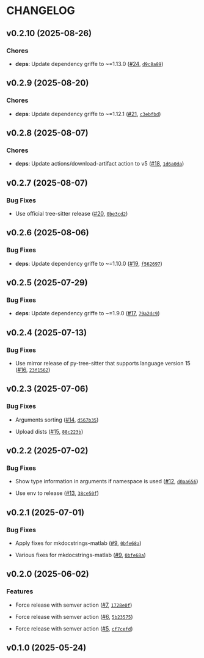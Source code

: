 # CHANGELOG


## v0.2.10 (2025-08-26)

### Chores

- **deps**: Update dependency griffe to ~=1.13.0
  ([#24](https://github.com/watermarkhu/maxx/pull/24),
  [`d9c8a89`](https://github.com/watermarkhu/maxx/commit/d9c8a895a7c6d5105207f124aec10e54ee1a5d07))


## v0.2.9 (2025-08-20)

### Chores

- **deps**: Update dependency griffe to ~=1.12.1
  ([#21](https://github.com/watermarkhu/maxx/pull/21),
  [`c3ebfbd`](https://github.com/watermarkhu/maxx/commit/c3ebfbda07d4ff9602524811d4354cb29d834dd0))


## v0.2.8 (2025-08-07)

### Chores

- **deps**: Update actions/download-artifact action to v5
  ([#18](https://github.com/watermarkhu/maxx/pull/18),
  [`1d6a0da`](https://github.com/watermarkhu/maxx/commit/1d6a0da2e0f864b3306e9437e018403804e29c75))


## v0.2.7 (2025-08-07)

### Bug Fixes

- Use official tree-sitter release ([#20](https://github.com/watermarkhu/maxx/pull/20),
  [`0be3cd2`](https://github.com/watermarkhu/maxx/commit/0be3cd2bd5d57fdb37faffb2ec8d29b8ce9e8329))


## v0.2.6 (2025-08-06)

### Bug Fixes

- **deps**: Update dependency griffe to ~=1.10.0
  ([#19](https://github.com/watermarkhu/maxx/pull/19),
  [`f562697`](https://github.com/watermarkhu/maxx/commit/f562697093565ce5630adc94b5fe324d11f6bb34))


## v0.2.5 (2025-07-29)

### Bug Fixes

- **deps**: Update dependency griffe to ~=1.9.0 ([#17](https://github.com/watermarkhu/maxx/pull/17),
  [`79a2dc9`](https://github.com/watermarkhu/maxx/commit/79a2dc92cd54f7548abead153e4f8242c81f71bf))


## v0.2.4 (2025-07-13)

### Bug Fixes

- Use mirror release of py-tree-sitter that supports language version 15
  ([#16](https://github.com/watermarkhu/maxx/pull/16),
  [`23f1562`](https://github.com/watermarkhu/maxx/commit/23f15629f30e0463e2bf0e16e4bde0cb760f42d6))


## v0.2.3 (2025-07-06)

### Bug Fixes

- Arguments sorting ([#14](https://github.com/watermarkhu/maxx/pull/14),
  [`d567b35`](https://github.com/watermarkhu/maxx/commit/d567b35c6d786e7153b38d9ade531f1d062d603b))

- Upload dists ([#15](https://github.com/watermarkhu/maxx/pull/15),
  [`88c223b`](https://github.com/watermarkhu/maxx/commit/88c223bb1cb4651045be46af16ebfabd467449f7))


## v0.2.2 (2025-07-02)

### Bug Fixes

- Show type information in arguments if namespace is used
  ([#12](https://github.com/watermarkhu/maxx/pull/12),
  [`d0aa656`](https://github.com/watermarkhu/maxx/commit/d0aa656d4055980454f35c00189431c638e22f2a))

- Use env to release ([#13](https://github.com/watermarkhu/maxx/pull/13),
  [`38ce50f`](https://github.com/watermarkhu/maxx/commit/38ce50f4accb87dcd2d08820d1aff03d7eb52601))


## v0.2.1 (2025-07-01)

### Bug Fixes

- Apply fixes for mkdocstrings-matlab ([#9](https://github.com/watermarkhu/maxx/pull/9),
  [`0bfe68a`](https://github.com/watermarkhu/maxx/commit/0bfe68abbc4743caa09cc02ed57f006a711a261f))

- Various fixes for mkdocstrings-matlab ([#9](https://github.com/watermarkhu/maxx/pull/9),
  [`0bfe68a`](https://github.com/watermarkhu/maxx/commit/0bfe68abbc4743caa09cc02ed57f006a711a261f))


## v0.2.0 (2025-06-02)

### Features

- Force release with semver action ([#7](https://github.com/watermarkhu/maxx/pull/7),
  [`1728e0f`](https://github.com/watermarkhu/maxx/commit/1728e0fcbd878353f11441af12d23da7d5444e88))

- Force release with semver action ([#6](https://github.com/watermarkhu/maxx/pull/6),
  [`5b23575`](https://github.com/watermarkhu/maxx/commit/5b23575d7821faf2c1064892ae12f533bbb657e3))

- Force release with semver action ([#5](https://github.com/watermarkhu/maxx/pull/5),
  [`cf7cefd`](https://github.com/watermarkhu/maxx/commit/cf7cefdbb187755143702aefcfc2fd962b73fae5))


## v0.1.0 (2025-05-24)
